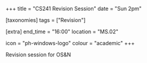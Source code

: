 +++
title = "CS241 Revision Session"
date = "Sun 2pm"

[taxonomies]
tags = ["Revision"]

[extra]
end_time = "16:00"
location = "MS.02"

icon = "ph-windows-logo"
colour = "academic"
+++

Revision session for OS&N